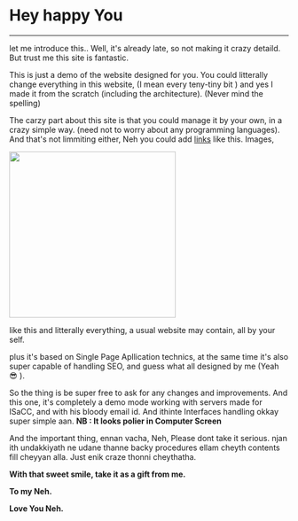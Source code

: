 # Hey happy You
---
let me introduce this.. Well, it's already late, so not making it crazy detaild. But trust me this site is fantastic.

This is just a demo of the website designed for you. You could litterally change everything in this website, (I mean every teny-tiny bit ) and yes I made it from the scratch (including the architecture). (Never mind the spelling)

The carzy part about this site is that you could manage it by your own, in a crazy simple way. (need not to worry about any programming languages). And that's not limmiting either, Neh you could add [links]("https://google.com") like this. Images, 

<img src="https://raw.githubusercontent.com/nehppumma/MyJournal/main/images/neh.jpg" width="300">


like this and litterally everything, a usual website may contain, all by your self.

plus it's based on Single Page Apllication technics, at the same time it's also super capable of handling SEO, and guess what all designed by me (Yeah &#128526; ).

So the thing is be super free to ask for any changes and improvements. 
And this one, it's completely a demo mode working with servers made for ISaCC, and with his bloody email id. 
And ithinte Interfaces handling okkay super simple aan.
**NB : It looks polier in Computer Screen**


And the important thing, ennan vacha, Neh, Please dont take it serious. njan ith undakkiyath ne udane thanne backy procedures ellam cheyth contents fill cheyyan alla. Just enik craze thonni cheythatha.


**With that sweet smile, take it as a gift from me.**

**To my Neh.**

**Love You Neh.**
